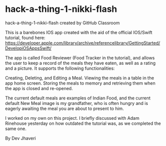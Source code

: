 # hack-a-thing-1-nikki-flash
hack-a-thing-1-nikki-flash created by GitHub Classroom

This is a barebones IOS app created with the aid of the official IOS/Swift tutorial, found here: 
  https://developer.apple.com/library/archive/referencelibrary/GettingStarted/DevelopiOSAppsSwift/
  
The app is called Food Reviewer (Food Tracker in the tutorial), and allows the user to keep a record of the meals
  they have eaten, as well as a rating and a picture. It supports the following functionalities:
  
  Creating, Deleting, and Editing a Meal.
  Viewing the meals in a table in the app home screen.
  Storing the meals to memory and retrieving them when the app is closed and re-opened.
  
The current default meals are examples of Indian Food, and the current default New Meal image is my grandfather,
  who is often hungry and is eagerly awaiting the meal you are about to present to him.
  
I worked on my own on this project. I briefly discussed with Adam Rinehouse yesterday on how outdated the tutorial was, 
  as we completed the same one.
    
By Dev Jhaveri
  
